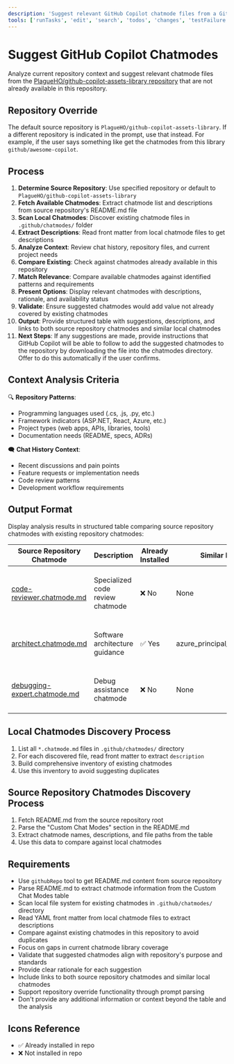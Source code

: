 ```yaml
---
description: 'Suggest relevant GitHub Copilot chatmode files from a GitHub repository based on current repository context and chat history, avoiding duplicates with existing chatmodes in this repository.'
tools: ['runTasks', 'edit', 'search', 'todos', 'changes', 'testFailure', 'openSimpleBrowser', 'fetch', 'githubRepo']
---
```


# Suggest GitHub Copilot Chatmodes

Analyze current repository context and suggest relevant chatmode files from the [PlagueHO/github-copilot-assets-library repository](https://github.com/PlagueHO/github-copilot-assets-library) that are not already available in this repository.

## Repository Override

The default source repository is `PlagueHO/github-copilot-assets-library`. If a different repository is indicated in the prompt, use that instead. For example, if the user says something like get the chatmodes from this library `github/awesome-copilot`.

## Process

1. **Determine Source Repository**: Use specified repository or default to `PlagueHO/github-copilot-assets-library`
2. **Fetch Available Chatmodes**: Extract chatmode list and descriptions from source repository's README.md file
3. **Scan Local Chatmodes**: Discover existing chatmode files in `.github/chatmodes/` folder
4. **Extract Descriptions**: Read front matter from local chatmode files to get descriptions
5. **Analyze Context**: Review chat history, repository files, and current project needs
6. **Compare Existing**: Check against chatmodes already available in this repository
7. **Match Relevance**: Compare available chatmodes against identified patterns and requirements
8. **Present Options**: Display relevant chatmodes with descriptions, rationale, and availability status
9. **Validate**: Ensure suggested chatmodes would add value not already covered by existing chatmodes
10. **Output**: Provide structured table with suggestions, descriptions, and links to both source repository chatmodes and similar local chatmodes
11. **Next Steps**: If any suggestions are made, provide instructions that GitHub Copilot will be able to follow to add the suggested chatmodes to the repository by downloading the file into the chatmodes directory. Offer to do this automatically if the user confirms.

## Context Analysis Criteria

🔍 **Repository Patterns**:
- Programming languages used (.cs, .js, .py, etc.)
- Framework indicators (ASP.NET, React, Azure, etc.)
- Project types (web apps, APIs, libraries, tools)
- Documentation needs (README, specs, ADRs)

🗨️ **Chat History Context**:
- Recent discussions and pain points
- Feature requests or implementation needs
- Code review patterns
- Development workflow requirements

## Output Format

Display analysis results in structured table comparing source repository chatmodes with existing repository chatmodes:

| Source Repository Chatmode | Description | Already Installed | Similar Local Chatmode | Suggestion Rationale |
|---------------------------|-------------|-------------------|-------------------------|---------------------|
| [code-reviewer.chatmode.md](https://github.com/PlagueHO/github-copilot-assets-library/blob/main/chatmodes/code-reviewer.chatmode.md) | Specialized code review chatmode | ❌ No | None | Would enhance development workflow with dedicated code review assistance |
| [architect.chatmode.md](https://github.com/PlagueHO/github-copilot-assets-library/blob/main/chatmodes/architect.chatmode.md) | Software architecture guidance | ✅ Yes | azure_principal_architect.chatmode.md | Already covered by existing architecture chatmodes |
| [debugging-expert.chatmode.md](https://github.com/PlagueHO/github-copilot-assets-library/blob/main/chatmodes/debugging-expert.chatmode.md) | Debug assistance chatmode | ❌ No | None | Could improve troubleshooting efficiency for development team |

## Local Chatmodes Discovery Process

1. List all `*.chatmode.md` files in `.github/chatmodes/` directory
2. For each discovered file, read front matter to extract `description`
3. Build comprehensive inventory of existing chatmodes
4. Use this inventory to avoid suggesting duplicates

## Source Repository Chatmodes Discovery Process

1. Fetch README.md from the source repository root
2. Parse the "Custom Chat Modes" section in the README.md
3. Extract chatmode names, descriptions, and file paths from the table
4. Use this data to compare against local chatmodes

## Requirements

- Use `githubRepo` tool to get README.md content from source repository
- Parse README.md to extract chatmode information from the Custom Chat Modes table
- Scan local file system for existing chatmodes in `.github/chatmodes/` directory
- Read YAML front matter from local chatmode files to extract descriptions
- Compare against existing chatmodes in this repository to avoid duplicates
- Focus on gaps in current chatmode library coverage
- Validate that suggested chatmodes align with repository's purpose and standards
- Provide clear rationale for each suggestion
- Include links to both source repository chatmodes and similar local chatmodes
- Support repository override functionality through prompt parsing
- Don't provide any additional information or context beyond the table and the analysis

## Icons Reference

- ✅ Already installed in repo
- ❌ Not installed in repo
